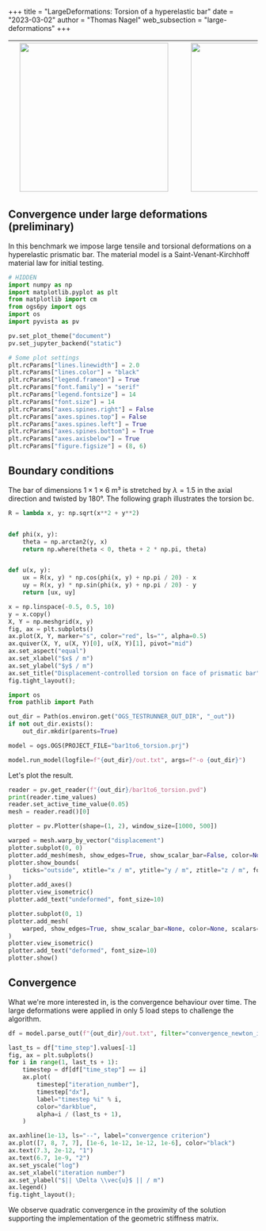 +++
title = "LargeDeformations: Torsion of a hyperelastic bar"
date = "2023-03-02"
author = "Thomas Nagel"
web_subsection = "large-deformations"
+++


|<div style="width:330px"><img src="https://www.ufz.de/static/custom/weblayout/DefaultInternetLayout/img/logos/ufz_transparent_de_blue.png" width="300"/></div>|<div style="width:330px"><img src="https://discourse.opengeosys.org/uploads/default/original/1X/a288c27cc8f73e6830ad98b8729637a260ce3490.png" width="300"/></div>|<div style="width:330px"><img src="https://upload.wikimedia.org/wikipedia/commons/e/e8/TUBAF_Logo.svg" width="300"/></div>|
|---|---|--:|

## Convergence under large deformations (preliminary)

In this benchmark we impose large tensile and torsional deformations on a
hyperelastic prismatic bar.
The material model is a Saint-Venant-Kirchhoff material law for initial testing.

```python jupyter={"source_hidden": true}
# HIDDEN
import numpy as np
import matplotlib.pyplot as plt
from matplotlib import cm
from ogs6py import ogs
import os
import pyvista as pv

pv.set_plot_theme("document")
pv.set_jupyter_backend("static")

# Some plot settings
plt.rcParams["lines.linewidth"] = 2.0
plt.rcParams["lines.color"] = "black"
plt.rcParams["legend.frameon"] = True
plt.rcParams["font.family"] = "serif"
plt.rcParams["legend.fontsize"] = 14
plt.rcParams["font.size"] = 14
plt.rcParams["axes.spines.right"] = False
plt.rcParams["axes.spines.top"] = False
plt.rcParams["axes.spines.left"] = True
plt.rcParams["axes.spines.bottom"] = True
plt.rcParams["axes.axisbelow"] = True
plt.rcParams["figure.figsize"] = (8, 6)
```

## Boundary conditions

The bar of dimensions $1 \times 1 \times 6$ m³ is stretched by $\lambda = 1.5$
in the axial direction and twisted by 180°.
The following graph illustrates the torsion bc.

```python jupyter={"source_hidden": true}
R = lambda x, y: np.sqrt(x**2 + y**2)


def phi(x, y):
    theta = np.arctan2(y, x)
    return np.where(theta < 0, theta + 2 * np.pi, theta)


def u(x, y):
    ux = R(x, y) * np.cos(phi(x, y) + np.pi / 20) - x
    uy = R(x, y) * np.sin(phi(x, y) + np.pi / 20) - y
    return [ux, uy]
```

```python jupyter={"source_hidden": true}
x = np.linspace(-0.5, 0.5, 10)
y = x.copy()
X, Y = np.meshgrid(x, y)
fig, ax = plt.subplots()
ax.plot(X, Y, marker="s", color="red", ls="", alpha=0.5)
ax.quiver(X, Y, u(X, Y)[0], u(X, Y)[1], pivot="mid")
ax.set_aspect("equal")
ax.set_xlabel("$x$ / m")
ax.set_ylabel("$y$ / m")
ax.set_title("Displacement-controlled torsion on face of prismatic bar")
fig.tight_layout();
```

```python jupyter={"source_hidden": true}
import os
from pathlib import Path

out_dir = Path(os.environ.get("OGS_TESTRUNNER_OUT_DIR", "_out"))
if not out_dir.exists():
    out_dir.mkdir(parents=True)
```

```python jupyter={"source_hidden": true}
model = ogs.OGS(PROJECT_FILE="bar1to6_torsion.prj")
```

```python jupyter={"source_hidden": true}
model.run_model(logfile=f"{out_dir}/out.txt", args=f"-o {out_dir}")
```

Let's plot the result.

```python jupyter={"source_hidden": true}
reader = pv.get_reader(f"{out_dir}/bar1to6_torsion.pvd")
print(reader.time_values)
reader.set_active_time_value(0.05)
mesh = reader.read()[0]
```

```python jupyter={"source_hidden": true}
plotter = pv.Plotter(shape=(1, 2), window_size=[1000, 500])

warped = mesh.warp_by_vector("displacement")
plotter.subplot(0, 0)
plotter.add_mesh(mesh, show_edges=True, show_scalar_bar=False, color=None, scalars=None)
plotter.show_bounds(
    ticks="outside", xtitle="x / m", ytitle="y / m", ztitle="z / m", font_size=10
)
plotter.add_axes()
plotter.view_isometric()
plotter.add_text("undeformed", font_size=10)

plotter.subplot(0, 1)
plotter.add_mesh(
    warped, show_edges=True, show_scalar_bar=None, color=None, scalars="displacement"
)
plotter.view_isometric()
plotter.add_text("deformed", font_size=10)
plotter.show()
```

## Convergence

What we're more interested in, is the convergence behaviour over time.
The large deformations were applied in only 5 load steps to challenge the
algorithm.

```python jupyter={"source_hidden": true}
df = model.parse_out(f"{out_dir}/out.txt", filter="convergence_newton_iteration")
```

```python jupyter={"source_hidden": true}
last_ts = df["time_step"].values[-1]
fig, ax = plt.subplots()
for i in range(1, last_ts + 1):
    timestep = df[df["time_step"] == i]
    ax.plot(
        timestep["iteration_number"],
        timestep["dx"],
        label="timestep %i" % i,
        color="darkblue",
        alpha=i / (last_ts + 1),
    )

ax.axhline(1e-13, ls="--", label="convergence criterion")
ax.plot([7, 8, 7, 7], [1e-6, 1e-12, 1e-12, 1e-6], color="black")
ax.text(7.3, 2e-12, "1")
ax.text(6.7, 1e-9, "2")
ax.set_yscale("log")
ax.set_xlabel("iteration number")
ax.set_ylabel("$|| \Delta \\vec{u}$ || / m")
ax.legend()
fig.tight_layout();
```

We observe quadratic convergence in the proximity of the solution supporting the
implementation of the geometric stiffness matrix.
